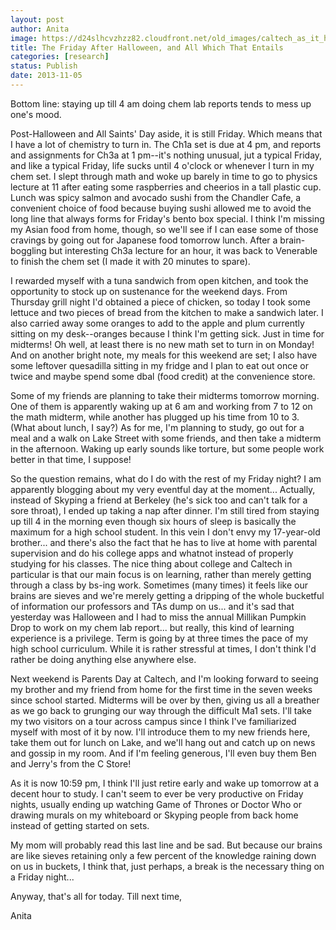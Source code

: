 ```yaml
---
layout: post
author: Anita
image: https://d24slhcvzhzz82.cloudfront.net/old_images/caltech_as_it_happens/6a0105349b8251970b019b0090e86a970b.jpg
title: The Friday After Halloween, and All Which That Entails
categories: [research]
status: Publish
date: 2013-11-05
---
```



Bottom line: staying up till 4 am doing chem lab reports tends to mess up one's mood.

Post-Halloween and All Saints' Day aside, it is still Friday. Which means that I have a lot of chemistry to turn in. The Ch1a set is due at 4 pm, and reports and assignments for Ch3a at 1 pm--it's nothing unusual, jut a typical Friday, and like a typical Friday, life sucks until 4 o'clock or whenever I turn in my chem set. I slept through math and woke up barely in time to go to physics lecture at 11 after eating some raspberries and cheerios in a tall plastic cup. Lunch was spicy salmon and avocado sushi from the Chandler Cafe, a convenient choice of food because buying sushi allowed me to avoid the long line that always forms for Friday's bento box special. I think I'm missing my Asian food from home, though, so we'll see if I can ease some of those cravings by going out for Japanese food tomorrow lunch. After a brain-boggling but interesting Ch3a lecture for an hour, it was back to Venerable to finish the chem set (I made it with 20 minutes to spare).

I rewarded myself with a tuna sandwich from open kitchen, and took the opportunity to stock up on sustenance for the weekend days. From Thursday grill night I'd obtained a piece of chicken, so today I took some lettuce and two pieces of bread from the kitchen to make a sandwich later. I also carried away some oranges to add to the apple and plum currently sitting on my desk--oranges because I think I'm getting sick. Just in time for midterms! Oh well, at least there is no new math set to turn in on Monday! And on another bright note, my meals for this weekend are set; I also have some leftover quesadilla sitting in my fridge and I plan to eat out once or twice and maybe spend some dbal (food credit) at the convenience store.

Some of my friends are planning to take their midterms tomorrow morning. One of them is apparently waking up at 6 am and working from 7 to 12 on the math midterm, while another has plugged up his time from 10 to 3. (What about lunch, I say?) As for me, I'm planning to study, go out for a meal and a walk on Lake Street with some friends, and then take a midterm in the afternoon. Waking up early sounds like torture, but some people work better in that time, I suppose!

So the question remains, what do I do with the rest of my Friday night? I am apparently blogging about my very eventful day at the moment... Actually, instead of Skyping a friend at Berkeley (he's sick too and can't talk for a sore throat), I ended up taking a nap after dinner. I'm still tired from staying up till 4 in the morning even though six hours of sleep is basically the maximum for a high school student. In this vein I don't envy my 17-year-old brother... and there's also the fact that he has to live at home with parental supervision and do his college apps and whatnot instead of properly studying for his classes. The nice thing about college and Caltech in particular is that our main focus is on learning, rather than merely getting through a class by bs-ing work. Sometimes (many times) it feels like our brains are sieves and we're merely getting a dripping of the whole bucketful of information our professors and TAs dump on us... and it's sad that yesterday was Halloween and I had to miss the annual Millikan Pumpkin Drop to work on my chem lab report... but really, this kind of learning experience is a privilege. Term is going by at three times the pace of my high school curriculum. While it is rather stressful at times, I don't think I'd rather be doing anything else anywhere else.

Next weekend is Parents Day at Caltech, and I'm looking forward to seeing my brother and my friend from home for the first time in the seven weeks since school started. Midterms will be over by then, giving us all a breather as we go back to grunging our way through the difficult Ma1 sets. I'll take my two visitors on a tour across campus since I think I've familiarized myself with most of it by now. I'll introduce them to my new friends here, take them out for lunch on Lake, and we'll hang out and catch up on news and gossip in my room. And if I'm feeling generous, I'll even buy them Ben and Jerry's from the C Store!

As it is now 10:59 pm, I think I'll just retire early and wake up tomorrow at a decent hour to study. I can't seem to ever be very productive on Friday nights, usually ending up watching Game of Thrones or Doctor Who or drawing murals on my whiteboard or Skyping people from back home instead of getting started on sets.

My mom will probably read this last line and be sad. But because our brains are like sieves retaining only a few percent of the knowledge raining down on us in buckets, I think that, just perhaps, a break is the necessary thing on a Friday night...

Anyway, that's all for today. Till next time,

Anita 

